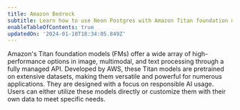 ```yaml
---
title: Amazon Bedrock
subtitle: Learn how to use Neon Postgres with Amazon Titan foundation models
enableTableOfContents: true
updatedOn: '2024-01-10T18:34:05.849Z'
---
```


Amazon's Titan foundation models (FMs) offer a wide array of high-performance options in image, multimodal, and text processing through a fully managed API. Developed by AWS, these Titan models are pretrained on extensive datasets, making them versatile and powerful for numerous applications. They are designed with a focus on responsible AI usage. Users can either utilize these models directly or customize them with their own data to meet specific needs.